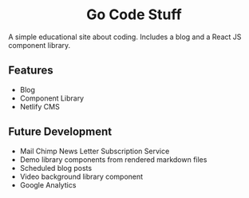<h1 align="center">
  Go Code Stuff
</h1>

A simple educational site about coding. Includes a blog and a React JS component library.

## Features
* Blog
* Component Library
* Netlify CMS

## Future Development
* Mail Chimp News Letter Subscription Service
* Demo library components from rendered markdown files
* Scheduled blog posts
* Video background library component
* Google Analytics

   